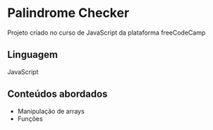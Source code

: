 # Palindrome Checker
Projeto criado no curso de JavaScript da plataforma freeCodeCamp
## Linguagem
JavaScript
## Conteúdos abordados
- Manipulação de arrays
- Funções
